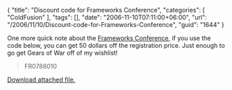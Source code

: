 {
	"title": "Discount code for Frameworks Conference",
	"categories": [
		"ColdFusion"
	],
	"tags": [],
	"date": "2006-11-10T07:11:00+06:00",
	"url": "/2006/11/10/Discount-code-for-Frameworks-Conference",
	"guid": "1644"
}

One more quick note about the <a href="http://www.frameworksconference.com/">Frameworks Conference</a>, if you use the code below, you can get 50 dollars off the registration price. Just enough to go get Gears of War off of my wishlist!

<blockquote>
FR0788010
</blockquote><p><a href='enclosures/D%3A%5Cwebsites%5Cdev%2Ecamdenfamily%2Ecom%5Cenclosures%2Fframeworksboxad%2Egif'>Download attached file.</a></p>